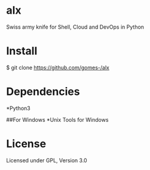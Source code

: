 # alx
Swiss army knife for Shell, Cloud and DevOps in Python

# Install
$ git clone https://github.com/gomes-/alx

# Dependencies

*Python3

##For Windows
*Unix Tools for Windows


# License
Licensed under GPL, Version 3.0
